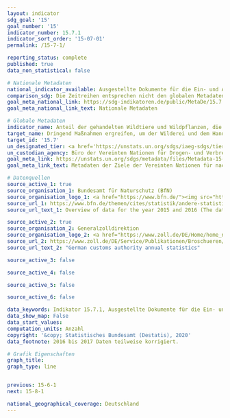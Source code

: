 ```yaml
---
layout: indicator
sdg_goal: '15'
goal_number: '15'
indicator_number: 15.7.1
indicator_sort_order: '15-07-01'
permalink: /15-7-1/

reporting_status: complete
published: true
data_non_statistical: false

# Nationale Metadaten
national_indicator_available: Ausgestellte Dokumente für die Ein- und Ausfuhr von geschützten Arten <br> Aufgriffe aufgrund des Artenschutzes
comparison_sdg: Die Zeitreihen entsprechen nicht den globalen Metadaten, bieten aber zusätzliche Informationen.
goal_meta_national_link: https://sdg-indikatoren.de/public/MetaDe/15.7.1.pdf
goal_meta_national_link_text: Nationale Metadaten

# Globale Metadaten
indicator_name: Anteil der gehandelten Wildtiere und Wildpflanzen, die aus Wilderei oder illegalem Handel stammen
target_name: Dringend Maßnahmen ergreifen, um der Wilderei und dem Handel mit geschützten Pflanzen- und Tierarten ein Ende zu setzen und dem Problem des Angebots illegaler Produkte aus wildlebenden Pflanzen und Tieren und der Nachfrage danach zu begegnen
target_id: '15.7'
un_designated_tier: <a href='https://unstats.un.org/sdgs/iaeg-sdgs/tier-classification/' title='Klicken Sie hier um weitere Informationen zur UN-Tier-Klassifikation zu erhalten.'>Tier II</a>
un_custodian_agency: Büro der Vereinten Nationen für Drogen- und Verbrechensbekämpfung (UNODC)<br>Übereinkommen über den internationalen Handel mit gefährdeten Arten freilebender Tiere und Pflanzen (CITES)
goal_meta_link: https://unstats.un.org/sdgs/metadata/files/Metadata-15-07-01.pdf
goal_meta_link_text: Metadaten der Ziele der Vereinten Nationen für nachhaltige Entwicklung

# Datenquellen
source_active_1: true
source_organisation_1: Bundesamt für Naturschutz (BfN)
source_organisation_logo_1: <a href="https://www.bfn.de/"><img src="https://g205sdgs.github.io/sdg-indicators/public/OrgImgDe/bfn.png" alt="Logo bfn" style="height:60px; width:148px"/></a>
source_url_1: https://www.bfn.de/themen/cites/statistik/andere-statistiken/details-nicht-im-menue/bundesbehoerden-anzahl-dokumente.html
source_url_text_1: Overview of data for the year 2015 and 2016 (The data for the years 2010 to 2014 was requested via Email)

source_active_2: true
source_organisation_2: Generalzolldirektion
source_organisation_logo_2: <a href="https://www.zoll.de/DE/Home/home_node.html;jsessionid=BB39D838C179FDA092FA3FB2828C07FA.live4411"><img src="https://g205sdgs.github.io/sdg-indicators/public/OrgImgDe/zoll.png" alt="Logo zoll" style="height:60px; width:148px"/></a>
source_url_2: https://www.zoll.de/DE/Service/Publikationen/Broschueren/statistiken.html
source_url_text_2: "German customs authority annual statistics"

source_active_3: false

source_active_4: false

source_active_5: false

source_active_6: false

data_keywords: Indikator 15.7.1, Ausgestellte Dokumente für die Ein- und Ausfuhr von geschützten Arten, Aufgriffe aufgrund des Artenschutzes, Büro der Vereinten Nationen für Drogen- und Verbrechensbekämpfung (UNODC)
data_show_map: False
data_start_values: 
computation_units: Anzahl
copyright: '&copy; Statistisches Bundesamt (Destatis), 2020'
data_footnote: 2016 bis 2017 Daten teilweise korrigiert.

# Grafik Eigenschaften
graph_title: 
graph_type: line


previous: 15-6-1
next: 15-8-1

national_geographical_coverage: Deutschland
---
```


<span></span>